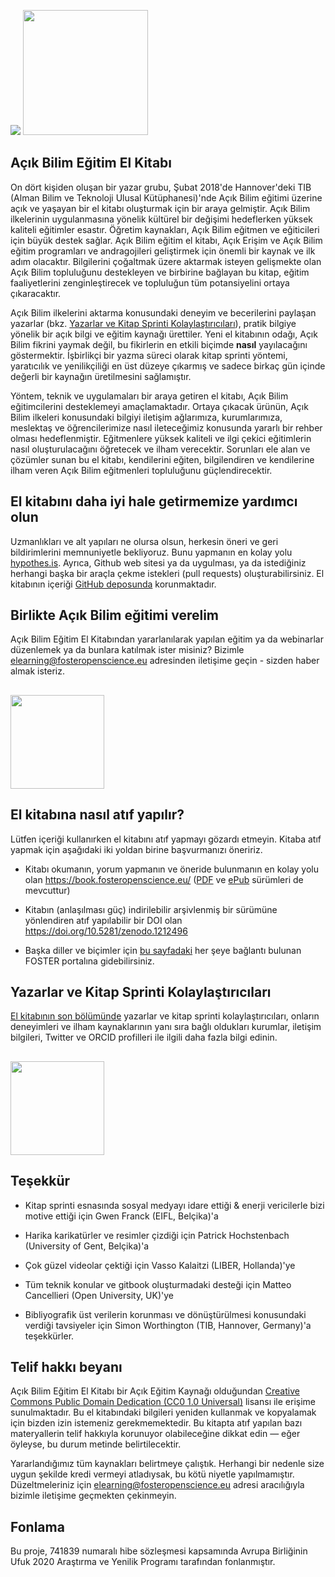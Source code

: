 ![](/Images/Icons/balloon_thought.png) <img src="/Images/Icons/planning_design.png" width="200" height="200" />
## Açık Bilim Eğitim El Kitabı

On dört kişiden oluşan bir yazar grubu, Şubat 2018'de Hannover'deki TIB \(Alman Bilim ve Teknoloji Ulusal Kütüphanesi\)'nde Açık Bilim eğitimi üzerine açık ve yaşayan bir el kitabı oluşturmak için bir araya gelmiştir. Açık Bilim ilkelerinin uygulanmasına yönelik kültürel bir değişimi hedeflerken yüksek kaliteli eğitimler esastır. Öğretim kaynakları, Açık Bilim eğitmen ve eğiticileri için büyük destek sağlar. Açık Bilim eğitim el kitabı, Açık Erişim ve Açık Bilim eğitim programları ve andragojileri geliştirmek için önemli bir kaynak ve ilk adım olacaktır. Bilgilerini çoğaltmak üzere aktarmak isteyen gelişmekte olan Açık Bilim topluluğunu destekleyen ve birbirine bağlayan bu kitap, eğitim faaliyetlerini zenginleştirecek ve topluluğun tüm potansiyelini ortaya çıkaracaktır.

Açık Bilim ilkelerini aktarma konusundaki deneyim ve becerilerini paylaşan yazarlar \(bkz. [Yazarlar ve Kitap Sprinti Kolaylaştırıcıları](#the-authors-and-the-book-sprint-facilitators)\), pratik bilgiye yönelik bir açık bilgi ve eğitim kaynağı ürettiler. Yeni el kitabının odağı, Açık Bilim fikrini yaymak değil, bu fikirlerin en etkili biçimde **nasıl** yayılacağını göstermektir. İşbirlikçi bir yazma süreci olarak kitap sprinti yöntemi, yaratıcılık ve yenilikçiliği en üst düzeye çıkarmış ve sadece birkaç gün içinde değerli bir kaynağın üretilmesini sağlamıştır.

Yöntem, teknik ve uygulamaları bir araya getiren el kitabı, Açık Bilim eğitimcilerini desteklemeyi amaçlamaktadır. Ortaya çıkacak ürünün, Açık Bilim ilkeleri konusundaki bilgiyi iletişim ağlarımıza, kurumlarımıza, meslektaş ve öğrencilerimize nasıl ileteceğimiz konusunda yararlı bir rehber olması hedeflenmiştir. Eğitmenlere yüksek kaliteli ve ilgi çekici eğitimlerin nasıl oluşturulacağını öğretecek ve ilham verecektir. Sorunları ele alan ve çözümler sunan bu el kitabı, kendilerini eğiten, bilgilendiren ve kendilerine ilham veren Açık Bilim eğitmenleri topluluğunu güçlendirecektir.

## El kitabını daha iyi hale getirmemize yardımcı olun

Uzmanlıkları ve alt yapıları ne olursa olsun, herkesin öneri ve geri bildirimlerini memnuniyetle bekliyoruz. Bunu yapmanın en kolay yolu [hypothes.is](https://via.hypothes.is/https://book.fosteropenscience.eu). Ayrıca, Github web sitesi ya da uygulması, ya da istediğiniz herhangi başka bir araçla çekme istekleri (pull requests) oluşturabilirsiniz. El kitabının içeriği [GitHub deposunda](https://github.com/Open-Science-Training-Handbook) korunmaktadır.

## Birlikte Açık Bilim eğitimi verelim

Açık Bilim Eğitim El Kitabından yararlanılarak yapılan eğitim ya da webinarlar düzenlemek ya da bunlara katılmak ister misiniz? Bizimle [elearning@fosteropenscience.eu](mailto:elearning@fosteropenscience.eu) adresinden iletişime geçin - sizden haber almak isteriz.

## <img src="/Images/Icons/research_group.png" width="150" height="150" />

## El kitabına nasıl atıf yapılır?

Lütfen içeriği kullanırken el kitabını atıf yapmayı gözardı etmeyin. Kitaba atıf yapmak için aşağıdaki iki yoldan birine başvurmanızı öneririz. 

* Kitabı okumanın, yorum yapmanın ve öneride bulunmanın en kolay yolu olan https://book.fosteropenscience.eu/ ([PDF](https://book.fosteropenscience.eu/en/book.pdf) ve [ePub](https://book.fosteropenscience.eu/en/book.epub) sürümleri de mevcuttur)

* Kitabın (anlaşılması güç) indirilebilir arşivlenmiş bir sürümüne yönlendiren atıf yapılabilir bir DOI olan https://doi.org/10.5281/zenodo.1212496

* Başka diller ve biçimler için [bu sayfadaki](https://www.fosteropenscience.eu/content/open-science-training-handbook) her şeye bağlantı bulunan FOSTER portalına gidebilirsiniz. 

## Yazarlar ve Kitap Sprinti Kolaylaştırıcıları

[El kitabının son bölümünde](./08AboutTheAuthorsAndFacilitators) yazarlar ve kitap sprinti kolaylaştırıcıları, onların deneyimleri ve ilham kaynaklarının yanı sıra bağlı oldukları kurumlar, iletişim bilgileri, Twitter ve ORCID profilleri ile ilgili daha fazla bilgi edinin.

## <img src="/Images/Icons/heart.png" width="150" height="150" />

## Teşekkür

* Kitap sprinti esnasında sosyal medyayı idare ettiği & enerji vericilerle bizi motive ettiği için Gwen Franck \(EIFL, Belçika\)'a

* Harika karikatürler ve resimler çizdiği için Patrick Hochstenbach \(University of Gent, Belçika\)'a

* Çok güzel videolar çektiği için Vasso Kalaitzi \(LIBER, Hollanda\)'ye

* Tüm teknik konular ve gitbook oluşturmadaki desteği için Matteo Cancellieri \(Open University, UK\)'ye

* Bibliyografik üst verilerin korunması ve dönüştürülmesi konusundaki verdiği tavsiyeler için Simon Worthington \(TIB, Hannover, Germany\)'a teşekkürler.

## Telif hakkı beyanı 

Açık Bilim Eğitim El Kitabı bir Açık Eğitim Kaynağı olduğundan [Creative Commons Public Domain Dedication \(CC0 1.0 Universal\)](https://creativecommons.org/publicdomain/zero/1.0/) lisansı ile erişime sunulmaktadır. Bu el kitabındaki bilgileri yeniden kullanmak ve kopyalamak için bizden izin istemeniz gerekmemektedir. Bu kitapta atıf yapılan bazı materyallerin telif hakkıyla korunuyor olabileceğine dikkat edin — eğer öyleyse, bu durum metinde belirtilecektir. 

Yararlandığımız tüm kaynakları belirtmeye çalıştık. Herhangi bir nedenle size uygun şekilde kredi vermeyi atladıysak, bu kötü niyetle yapılmamıştır. Düzeltmeleriniz için elearning@fosteropenscience.eu adresi aracılığıyla bizimle iletişime geçmekten çekinmeyin.

## Fonlama

Bu proje, 741839 numaralı hibe sözleşmesi kapsamında Avrupa Birliğinin Ufuk 2020 Araştırma ve Yenilik Programı tarafından fonlanmıştır.
